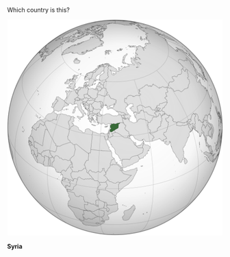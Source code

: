 Which country is this?

![Map of a country](images/Syria_(orthographic_projection).svg)
<!--question-->
**Syria**